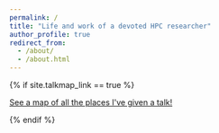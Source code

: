 ```yaml
---
permalink: /
title: "Life and work of a devoted HPC researcher"
author_profile: true
redirect_from: 
  - /about/
  - /about.html
---
```


<!--
Title
======
-->

{% if site.talkmap_link == true %}

<p style="text-decoration:underline;"><a href="/talkmap.html">See a map of all the places I've given a talk!</a></p>

{% endif %}

